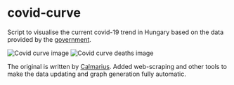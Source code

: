 # covid-curve
Script to visualise the current covid-19 trend in Hungary based on the data provided by the [government](https://koronavirus.gov.hu/hirek).

![Covid curve image](https://i.imgur.com/zg7J0Ef.png)
![Covid curve deaths image](https://i.imgur.com/eUKvTH7.png)

The original is written by [Calmarius](https://github.com/Calmarius). Added web-scraping and other tools to make the data updating and graph generation fully automatic.
